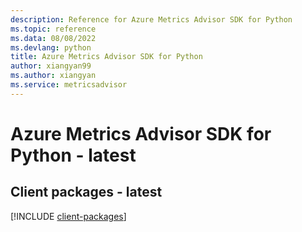 ```yaml
---
description: Reference for Azure Metrics Advisor SDK for Python
ms.topic: reference
ms.data: 08/08/2022
ms.devlang: python
title: Azure Metrics Advisor SDK for Python
author: xiangyan99
ms.author: xiangyan
ms.service: metricsadvisor
---
```

# Azure Metrics Advisor SDK for Python - latest

## Client packages - latest
[!INCLUDE [client-packages](metrics-advisor-client-index.md)]